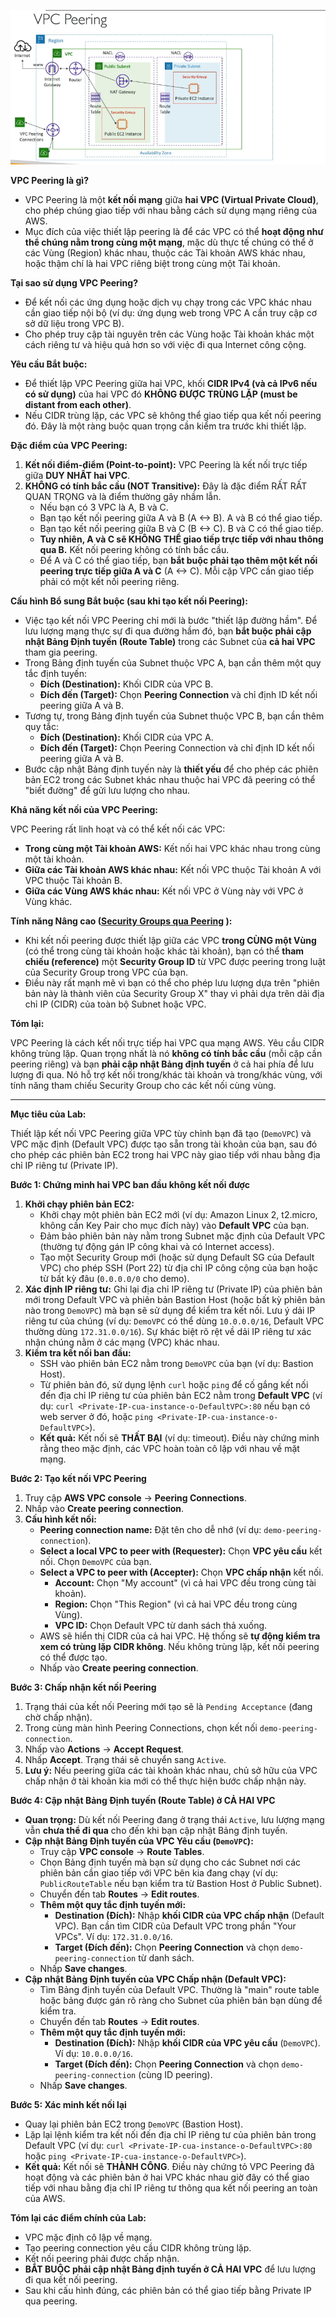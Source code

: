 ![1746950742697](image/vpcPeering/1746950742697.png)

**VPC Peering là gì?**

- VPC Peering là một **kết nối mạng** giữa **hai VPC (Virtual Private Cloud)**, cho phép chúng giao tiếp với nhau bằng cách sử dụng mạng riêng của AWS.
- Mục đích của việc thiết lập peering là để các VPC có thể **hoạt động như thể chúng nằm trong cùng một mạng**, mặc dù thực tế chúng có thể ở các Vùng (Region) khác nhau, thuộc các Tài khoản AWS khác nhau, hoặc thậm chí là hai VPC riêng biệt trong cùng một Tài khoản.

**Tại sao sử dụng VPC Peering?**

- Để kết nối các ứng dụng hoặc dịch vụ chạy trong các VPC khác nhau cần giao tiếp nội bộ (ví dụ: ứng dụng web trong VPC A cần truy cập cơ sở dữ liệu trong VPC B).
- Cho phép truy cập tài nguyên trên các Vùng hoặc Tài khoản khác một cách riêng tư và hiệu quả hơn so với việc đi qua Internet công cộng.

**Yêu cầu Bắt buộc:**

- Để thiết lập VPC Peering giữa hai VPC, khối **CIDR IPv4 (và cả IPv6 nếu có sử dụng)** của hai VPC đó **KHÔNG ĐƯỢC TRÙNG LẶP (must be distant from each other)**.
- Nếu CIDR trùng lặp, các VPC sẽ không thể giao tiếp qua kết nối peering đó. Đây là một ràng buộc quan trọng cần kiểm tra trước khi thiết lập.

**Đặc điểm của VPC Peering:**

1.  **Kết nối điểm-điểm (Point-to-point):** VPC Peering là kết nối trực tiếp giữa **DUY NHẤT hai VPC**.
2.  **KHÔNG có tính bắc cầu (NOT Transitive):** Đây là đặc điểm RẤT RẤT QUAN TRỌNG và là điểm thường gây nhầm lẫn.
    - Nếu bạn có 3 VPC là A, B và C.
    - Bạn tạo kết nối peering giữa A và B (A <-> B). A và B có thể giao tiếp.
    - Bạn tạo kết nối peering giữa B và C (B <-> C). B và C có thể giao tiếp.
    - **Tuy nhiên, A và C sẽ KHÔNG THỂ giao tiếp trực tiếp với nhau thông qua B.** Kết nối peering không có tính bắc cầu.
    - Để A và C có thể giao tiếp, bạn **bắt buộc phải tạo thêm một kết nối peering trực tiếp giữa A và C** (A <-> C). Mỗi cặp VPC cần giao tiếp phải có một kết nối peering riêng.

**Cấu hình Bổ sung Bắt buộc (sau khi tạo kết nối Peering):**

- Việc tạo kết nối VPC Peering chỉ mới là bước "thiết lập đường hầm". Để lưu lượng mạng thực sự đi qua đường hầm đó, bạn **bắt buộc phải cập nhật Bảng Định tuyến (Route Table)** trong các Subnet của **cả hai VPC** tham gia peering.
- Trong Bảng định tuyến của Subnet thuộc VPC A, bạn cần thêm một quy tắc định tuyến:
  - **Đích (Destination):** Khối CIDR của VPC B.
  - **Đích đến (Target):** Chọn **Peering Connection** và chỉ định ID kết nối peering giữa A và B.
- Tương tự, trong Bảng định tuyến của Subnet thuộc VPC B, bạn cần thêm quy tắc:
  - **Đích (Destination):** Khối CIDR của VPC A.
  - **Đích đến (Target):** Chọn Peering Connection và chỉ định ID kết nối peering giữa A và B.
- Bước cập nhật Bảng định tuyến này là **thiết yếu** để cho phép các phiên bản EC2 trong các Subnet khác nhau thuộc hai VPC đã peering có thể "biết đường" để gửi lưu lượng cho nhau.

**Khả năng kết nối của VPC Peering:**

VPC Peering rất linh hoạt và có thể kết nối các VPC:

- **Trong cùng một Tài khoản AWS:** Kết nối hai VPC khác nhau trong cùng một tài khoản.
- **Giữa các Tài khoản AWS khác nhau:** Kết nối VPC thuộc Tài khoản A với VPC thuộc Tài khoản B.
- **Giữa các Vùng AWS khác nhau:** Kết nối VPC ở Vùng này với VPC ở Vùng khác.

**Tính năng Nâng cao ([Security Groups qua Peering](./ly-thuyet-khac/sg-peering.md) ):**

- Khi kết nối peering được thiết lập giữa các VPC **trong CÙNG một Vùng** (có thể trong cùng tài khoản hoặc khác tài khoản), bạn có thể **tham chiếu (reference)** một **Security Group ID** từ VPC được peering trong luật của Security Group trong VPC của bạn.
- Điều này rất mạnh mẽ vì bạn có thể cho phép lưu lượng dựa trên "phiên bản này là thành viên của Security Group X" thay vì phải dựa trên dải địa chỉ IP (CIDR) của toàn bộ Subnet hoặc VPC.

**Tóm lại:**

VPC Peering là cách kết nối trực tiếp hai VPC qua mạng AWS. Yêu cầu CIDR không trùng lặp. Quan trọng nhất là nó **không có tính bắc cầu** (mỗi cặp cần peering riêng) và bạn **phải cập nhật Bảng định tuyến** ở cả hai phía để lưu lượng đi qua. Nó hỗ trợ kết nối trong/khác tài khoản và trong/khác vùng, với tính năng tham chiếu Security Group cho các kết nối cùng vùng.

---

**Mục tiêu của Lab:**

Thiết lập kết nối VPC Peering giữa VPC tùy chỉnh bạn đã tạo (`DemoVPC`) và VPC mặc định (Default VPC) được tạo sẵn trong tài khoản của bạn, sau đó cho phép các phiên bản EC2 trong hai VPC này giao tiếp với nhau bằng địa chỉ IP riêng tư (Private IP).

**Bước 1: Chứng minh hai VPC ban đầu không kết nối được**

1.  **Khởi chạy phiên bản EC2:**
    - Khởi chạy một phiên bản EC2 mới (ví dụ: Amazon Linux 2, t2.micro, không cần Key Pair cho mục đích này) vào **Default VPC** của bạn.
    - Đảm bảo phiên bản này nằm trong Subnet mặc định của Default VPC (thường tự động gán IP công khai và có Internet access).
    - Tạo một Security Group mới (hoặc sử dụng Default SG của Default VPC) cho phép SSH (Port 22) từ địa chỉ IP công cộng của bạn hoặc từ bất kỳ đâu (`0.0.0.0/0` cho demo).
2.  **Xác định IP riêng tư:** Ghi lại địa chỉ IP riêng tư (Private IP) của phiên bản mới trong Default VPC và phiên bản Bastion Host (hoặc bất kỳ phiên bản nào trong `DemoVPC`) mà bạn sẽ sử dụng để kiểm tra kết nối. Lưu ý dải IP riêng tư của chúng (ví dụ: `DemoVPC` có thể dùng `10.0.0.0/16`, Default VPC thường dùng `172.31.0.0/16`). Sự khác biệt rõ rệt về dải IP riêng tư xác nhận chúng nằm ở các mạng (VPC) khác nhau.
3.  **Kiểm tra kết nối ban đầu:**
    - SSH vào phiên bản EC2 nằm trong `DemoVPC` của bạn (ví dụ: Bastion Host).
    - Từ phiên bản đó, sử dụng lệnh `curl` hoặc `ping` để cố gắng kết nối đến địa chỉ IP riêng tư của phiên bản EC2 nằm trong **Default VPC** (ví dụ: `curl <Private-IP-cua-instance-o-DefaultVPC>:80` nếu bạn có web server ở đó, hoặc `ping <Private-IP-cua-instance-o-DefaultVPC>`).
    - **Kết quả:** Kết nối sẽ **THẤT BẠI** (ví dụ: timeout). Điều này chứng minh rằng theo mặc định, các VPC hoàn toàn cô lập với nhau về mặt mạng.

**Bước 2: Tạo kết nối VPC Peering**

1.  Truy cập **AWS VPC console** -> **Peering Connections**.
2.  Nhấp vào **Create peering connection**.
3.  **Cấu hình kết nối:**
    - **Peering connection name:** Đặt tên cho dễ nhớ (ví dụ: `demo-peering-connection`).
    - **Select a local VPC to peer with (Requester):** Chọn **VPC yêu cầu** kết nối. Chọn `DemoVPC` của bạn.
    - **Select a VPC to peer with (Accepter):** Chọn **VPC chấp nhận** kết nối.
      - **Account:** Chọn "My account" (vì cả hai VPC đều trong cùng tài khoản).
      - **Region:** Chọn "This Region" (vì cả hai VPC đều trong cùng Vùng).
      - **VPC ID:** Chọn Default VPC từ danh sách thả xuống.
    - AWS sẽ hiển thị CIDR của cả hai VPC. Hệ thống sẽ **tự động kiểm tra xem có trùng lặp CIDR không**. Nếu không trùng lặp, kết nối peering có thể được tạo.
    - Nhấp vào **Create peering connection**.

**Bước 3: Chấp nhận kết nối Peering**

1.  Trạng thái của kết nối Peering mới tạo sẽ là `Pending Acceptance` (đang chờ chấp nhận).
2.  Trong cùng màn hình Peering Connections, chọn kết nối `demo-peering-connection`.
3.  Nhấp vào **Actions** -> **Accept Request**.
4.  Nhấp **Accept**. Trạng thái sẽ chuyển sang `Active`.
5.  **Lưu ý:** Nếu peering giữa các tài khoản khác nhau, chủ sở hữu của VPC chấp nhận ở tài khoản kia mới có thể thực hiện bước chấp nhận này.

**Bước 4: Cập nhật Bảng Định tuyến (Route Table) ở CẢ HAI VPC**

- **Quan trọng:** Dù kết nối Peering đang ở trạng thái `Active`, lưu lượng mạng vẫn **chưa thể đi qua** cho đến khi bạn cập nhật Bảng định tuyến.
- **Cập nhật Bảng Định tuyến của VPC Yêu cầu (`DemoVPC`):**
  - Truy cập **VPC console** -> **Route Tables**.
  - Chọn Bảng định tuyến mà bạn sử dụng cho các Subnet nơi các phiên bản cần giao tiếp với VPC bên kia đang chạy (ví dụ: `PublicRouteTable` nếu bạn kiểm tra từ Bastion Host ở Public Subnet).
  - Chuyển đến tab **Routes** -> **Edit routes**.
  - **Thêm một quy tắc định tuyến mới:**
    - **Destination (Đích):** Nhập **khối CIDR của VPC chấp nhận** (Default VPC). Bạn cần tìm CIDR của Default VPC trong phần "Your VPCs". Ví dụ: `172.31.0.0/16`.
    - **Target (Đích đến):** Chọn **Peering Connection** và chọn `demo-peering-connection` từ danh sách.
  - Nhấp **Save changes**.
- **Cập nhật Bảng Định tuyến của VPC Chấp nhận (Default VPC):**
  - Tìm Bảng định tuyến của Default VPC. Thường là "main" route table hoặc bảng được gán rõ ràng cho Subnet của phiên bản bạn dùng để kiểm tra.
  - Chuyển đến tab **Routes** -> **Edit routes**.
  - **Thêm một quy tắc định tuyến mới:**
    - **Destination (Đích):** Nhập **khối CIDR của VPC yêu cầu** (`DemoVPC`). Ví dụ: `10.0.0.0/16`.
    - **Target (Đích đến):** Chọn **Peering Connection** và chọn `demo-peering-connection` (cùng ID peering).
  - Nhấp **Save changes**.

**Bước 5: Xác minh kết nối lại**

- Quay lại phiên bản EC2 trong `DemoVPC` (Bastion Host).
- Lặp lại lệnh kiểm tra kết nối đến địa chỉ IP riêng tư của phiên bản trong Default VPC (ví dụ: `curl <Private-IP-cua-instance-o-DefaultVPC>:80` hoặc `ping <Private-IP-cua-instance-o-DefaultVPC>`).
- **Kết quả:** Kết nối sẽ **THÀNH CÔNG**. Điều này chứng tỏ VPC Peering đã hoạt động và các phiên bản ở hai VPC khác nhau giờ đây có thể giao tiếp với nhau bằng địa chỉ IP riêng tư thông qua kết nối peering an toàn của AWS.

**Tóm lại các điểm chính của Lab:**

- VPC mặc định cô lập về mạng.
- Tạo peering connection yêu cầu CIDR không trùng lặp.
- Kết nối peering phải được chấp nhận.
- **BẮT BUỘC phải cập nhật Bảng định tuyến ở CẢ HAI VPC** để lưu lượng đi qua kết nối peering.
- Sau khi cấu hình đúng, các phiên bản có thể giao tiếp bằng Private IP qua peering.
